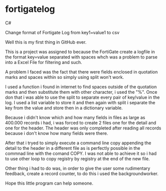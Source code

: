 # fortigatelog

C#

Change format of Fortigate Log from key1=value1 to csv

Well this is my first thing in GitHub ever.

This is a project was assigned to because the FortiGate create a logfile in the format key=value separated with spaces whch was a problem to parse into a Excel File for filtering and such.

A problem I faced was the fact that there were fields enclosed in quotation marks and spaces within so simply using split won't work.

I used a function i found in internet to find spaces outside of the quotation marks and then substitute them with other character, i used the "%".  Once don that i was able to use the split to separate every pair of key/value in the log.  I used a list variable to store it and then again with split i separate the key from the value and store then in a dictionary variable.

Because i didn't know which and how many fields in files as large as 400.000 records i had, i was forced to create 2 files one for the detail and one for the header.  The header was only completed after reading all records because i don't know how many fields were there.

After that i tryed to simply execute a command line copy appending the detail to the header in a different file as is perfectly possible in the commnad line with the comand COPY. I was not able to achieve it so i had to use other loop to copy registry by registry at the end of the new file.

Other thing i had to do was, in order to give the user some rudimentary feedback, create a record counter, to do this i used the backgroundworker.

Hope this little program can help someone.
